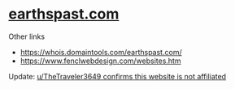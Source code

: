# [earthspast.com](https://www.earthspast.com/)


Other links
- https://whois.domaintools.com/earthspast.com/
- https://www.fenclwebdesign.com/websites.htm

Update: [u/TheTraveler3649 confirms this website is not affiliated](https://old.reddit.com/r/TrueHistoryOfEarth/comments/nhxau6/a_brief_update_on_our_status/gyyscut/)
